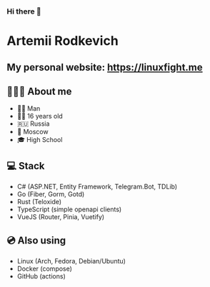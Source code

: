 ### Hi there 👋

# Artemii Rodkevich

## My personal website: https://linuxfight.me

## 👨🏻‍💻 About me

- 🙍‍♂️ Man
- 👦🏻 16 years old
- 🇷🇺 Russia
- 🌃 Moscow
- 🎓 High School

## 💻 Stack

- C# (ASP.NET, Entity Framework, Telegram.Bot, TDLib)
- Go (Fiber, Gorm, Gotd)
- Rust (Teloxide)
- TypeScript (simple openapi clients)
- VueJS (Router, Pinia, Vuetify)

## 💿 Also using

- Linux (Arch, Fedora, Debian/Ubuntu)
- Docker (compose)
- GitHub (actions)

<!--
**linuxfight/linuxfight** is a ✨ _special_ ✨ repository because its `README.md` (this file) appears on your GitHub profile.

Here are some ideas to get you started:

- 🔭 I’m currently working on ...
- 🌱 I’m currently learning ...
- 👯 I’m looking to collaborate on ...
- 🤔 I’m looking for help with ...
- 💬 Ask me about ...
- 📫 How to reach me: ...
- 😄 Pronouns: ...
- ⚡ Fun fact: ...
-->
